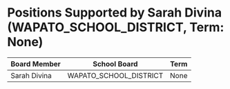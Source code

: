 # Positions Supported by Sarah Divina (WAPATO_SCHOOL_DISTRICT, Term: None)

| Board Member | School Board | Term |
|--------------|--------------|------|
| Sarah Divina | WAPATO_SCHOOL_DISTRICT | None |


